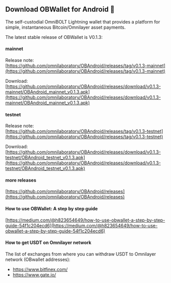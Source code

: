  <!--

**Here are some ideas to get you started:**

🙋‍♀️ A short introduction - what is your organization all about?
🌈 Contribution guidelines - how can the community get involved?
👩‍💻 Useful resources - where can the community find your docs? Is there anything else the community should know?
🍿 Fun facts - what does your team eat for breakfast?
🧙 Remember, you can do mighty things with the power of [Markdown](https://docs.github.com/github/writing-on-github/getting-started-with-writing-and-formatting-on-github/basic-writing-and-formatting-syntax)
-->

## Download OBWallet for Android 👋
The self-custodial OmniBOLT Lightning wallet that provides a platform for simple, instantaneous Bitcoin/Omnilayer asset payments. 

The latest stable release of OBWallet is V0.1.3:

#### mainnet

Release note: [https://github.com/omnilaboratory/OBAndroid/releases/tag/v0.1.3-mainnet](https://github.com/omnilaboratory/OBAndroid/releases/tag/v0.1.3-mainnet)

Download: [https://github.com/omnilaboratory/OBAndroid/releases/download/v0.1.3-mainnet/OBAndroid_mainnet_v0.1.3.apk](https://github.com/omnilaboratory/OBAndroid/releases/download/v0.1.3-mainnet/OBAndroid_mainnet_v0.1.3.apk)

#### testnet

Release note: [https://github.com/omnilaboratory/OBAndroid/releases/tag/v0.1.3-testnet](https://github.com/omnilaboratory/OBAndroid/releases/tag/v0.1.3-testnet)

Download: [https://github.com/omnilaboratory/OBAndroid/releases/download/v0.1.3-testnet/OBAndroid_testnet_v0.1.3.apk](https://github.com/omnilaboratory/OBAndroid/releases/download/v0.1.3-testnet/OBAndroid_testnet_v0.1.3.apk)

#### more releases

[https://github.com/omnilaboratory/OBAndroid/releases](https://github.com/omnilaboratory/OBAndroid/releases)

#### How to use OBWallet: A step by step guide

[https://medium.com/@h823654649/how-to-use-obwallet-a-step-by-step-guide-54f1c204ecd6](https://medium.com/@h823654649/how-to-use-obwallet-a-step-by-step-guide-54f1c204ecd6)

#### How to get USDT on Omnilayer network

The list of exchanges from where you can withdraw USDT to Omnilayer network (OBwallet addresses):
* https://www.bitfinex.com/
* https://www.gate.io/





